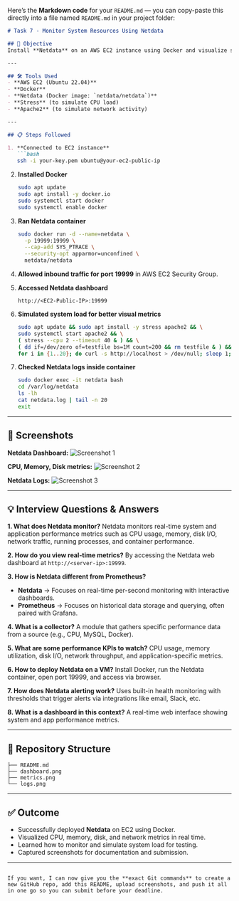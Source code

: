 Here’s the **Markdown code** for your `README.md` — you can copy-paste this directly into a file named `README.md` in your project folder:

````markdown
# Task 7 - Monitor System Resources Using Netdata

## 📌 Objective
Install **Netdata** on an AWS EC2 instance using Docker and visualize system and application performance metrics in real time.

---

## 🛠 Tools Used
- **AWS EC2 (Ubuntu 22.04)**
- **Docker**
- **Netdata (Docker image: `netdata/netdata`)**
- **Stress** (to simulate CPU load)
- **Apache2** (to simulate network activity)

---

## 📋 Steps Followed

1. **Connected to EC2 instance**
   ```bash
   ssh -i your-key.pem ubuntu@your-ec2-public-ip
````

2. **Installed Docker**

   ```bash
   sudo apt update
   sudo apt install -y docker.io
   sudo systemctl start docker
   sudo systemctl enable docker
   ```

3. **Ran Netdata container**

   ```bash
   sudo docker run -d --name=netdata \
     -p 19999:19999 \
     --cap-add SYS_PTRACE \
     --security-opt apparmor=unconfined \
     netdata/netdata
   ```

4. **Allowed inbound traffic for port 19999** in AWS EC2 Security Group.

5. **Accessed Netdata dashboard**

   ```
   http://<EC2-Public-IP>:19999
   ```

6. **Simulated system load for better visual metrics**

   ```bash
   sudo apt update && sudo apt install -y stress apache2 && \
   sudo systemctl start apache2 && \
   ( stress --cpu 2 --timeout 40 & ) && \
   ( dd if=/dev/zero of=testfile bs=1M count=200 && rm testfile & ) && \
   for i in {1..20}; do curl -s http://localhost > /dev/null; sleep 1; done
   ```

7. **Checked Netdata logs inside container**

   ```bash
   sudo docker exec -it netdata bash
   cd /var/log/netdata
   ls -lh
   cat netdata.log | tail -n 20
   exit
   ```

---

## 📸 Screenshots

**Netdata Dashboard:**
![Screenshot 1](path/to/dashboard.png)

**CPU, Memory, Disk metrics:**
![Screenshot 2](path/to/metrics.png)

**Netdata Logs:**
![Screenshot 3](path/to/logs.png)

---

## 💡 Interview Questions & Answers

**1. What does Netdata monitor?**
Netdata monitors real-time system and application performance metrics such as CPU usage, memory, disk I/O, network traffic, running processes, and container performance.

**2. How do you view real-time metrics?**
By accessing the Netdata web dashboard at `http://<server-ip>:19999`.

**3. How is Netdata different from Prometheus?**

* **Netdata** → Focuses on real-time per-second monitoring with interactive dashboards.
* **Prometheus** → Focuses on historical data storage and querying, often paired with Grafana.

**4. What is a collector?**
A module that gathers specific performance data from a source (e.g., CPU, MySQL, Docker).

**5. What are some performance KPIs to watch?**
CPU usage, memory utilization, disk I/O, network throughput, and application-specific metrics.

**6. How to deploy Netdata on a VM?**
Install Docker, run the Netdata container, open port 19999, and access via browser.

**7. How does Netdata alerting work?**
Uses built-in health monitoring with thresholds that trigger alerts via integrations like email, Slack, etc.

**8. What is a dashboard in this context?**
A real-time web interface showing system and app performance metrics.

---

## 📂 Repository Structure

```
├── README.md
├── dashboard.png
├── metrics.png
└── logs.png
```

---

## ✅ Outcome

* Successfully deployed **Netdata** on EC2 using Docker.
* Visualized CPU, memory, disk, and network metrics in real time.
* Learned how to monitor and simulate system load for testing.
* Captured screenshots for documentation and submission.

---

```

If you want, I can now give you the **exact Git commands** to create a new GitHub repo, add this README, upload screenshots, and push it all in one go so you can submit before your deadline.
```
